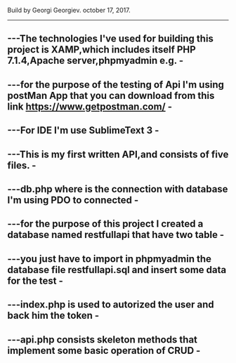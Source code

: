 Build by Georgi Georgiev.
october 17, 2017.

--------------------------------------------------------------------------------------------------------------------------------
---The technologies I've used for building this project is XAMP,which includes itself PHP 7.1.4,Apache server,phpmyadmin e.g.  -
--------------------------------------------------------------------------------------------------------------------------------
---for the purpose of the testing of Api I'm using postMan App that you can download from this link https://www.getpostman.com/ -
---------------------------------------------------------------------------------------------------------------------------------
---For IDE I'm use SublimeText 3 -
-------------------------------------------------------------
---This is my first written API,and consists of five files. -
-----------------------------------------------------------------------------
---db.php where is the connection with database I'm using PDO to connected  -
-------------------------------------------------------------------------------------------------
---for the purpose of this project I created a database named restfullapi that have two table -
-------------------------------------------------------------------------------------------------
---you just have to import in phpmyadmin the database file restfullapi.sql and insert some data for the test -
-----------------------------------------------------------------------------------------------------------------------
---index.php is used to autorized the user and back him the token -
----------------------------------------------------------------------------------
---api.php consists skeleton methods that implement some basic operation of CRUD -
----------------------------------------------------------------------------------